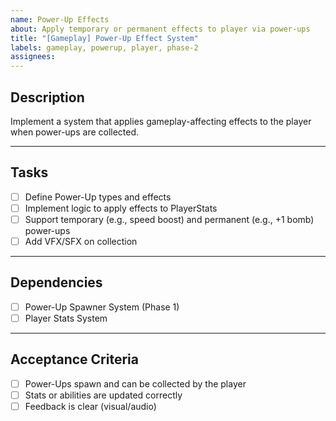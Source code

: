 ```yaml
---
name: Power-Up Effects
about: Apply temporary or permanent effects to player via power-ups
title: "[Gameplay] Power-Up Effect System"
labels: gameplay, powerup, player, phase-2
assignees: 
---
```


## Description

Implement a system that applies gameplay-affecting effects to the player when power-ups are collected.

---

## Tasks

- [ ] Define Power-Up types and effects  
- [ ] Implement logic to apply effects to PlayerStats  
- [ ] Support temporary (e.g., speed boost) and permanent (e.g., +1 bomb) power-ups  
- [ ] Add VFX/SFX on collection  

---

## Dependencies

- [ ] Power-Up Spawner System (Phase 1)  
- [ ] Player Stats System  

---

## Acceptance Criteria

- [ ] Power-Ups spawn and can be collected by the player  
- [ ] Stats or abilities are updated correctly  
- [ ] Feedback is clear (visual/audio)  

